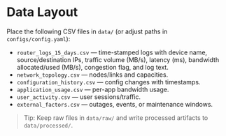# Data Layout

Place the following CSV files in `data/` (or adjust paths in `configs/config.yaml`):
- `router_logs_15_days.csv` — time-stamped logs with device name, source/destination IPs, traffic volume (MB/s), latency (ms), bandwidth allocated/used (MB/s), congestion flag, and log text.
- `network_topology.csv` — nodes/links and capacities.
- `configuration_history.csv` — config changes with timestamps.
- `application_usage.csv` — per-app bandwidth usage.
- `user_activity.csv` — user sessions/traffic.
- `external_factors.csv` — outages, events, or maintenance windows.

> Tip: Keep raw files in `data/raw/` and write processed artifacts to `data/processed/`.
